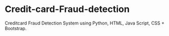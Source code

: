 # Credit-card-Fraud-detection
Creditcard Fraud Detection System using Python, HTML, Java Script, CSS + Bootstrap.
